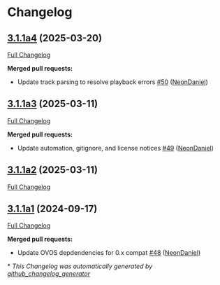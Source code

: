 # Changelog

## [3.1.1a4](https://github.com/NeonGeckoCom/skill-local_music/tree/3.1.1a4) (2025-03-20)

[Full Changelog](https://github.com/NeonGeckoCom/skill-local_music/compare/3.1.1a3...3.1.1a4)

**Merged pull requests:**

- Update track parsing to resolve playback errors [\#50](https://github.com/NeonGeckoCom/skill-local_music/pull/50) ([NeonDaniel](https://github.com/NeonDaniel))

## [3.1.1a3](https://github.com/NeonGeckoCom/skill-local_music/tree/3.1.1a3) (2025-03-11)

[Full Changelog](https://github.com/NeonGeckoCom/skill-local_music/compare/3.1.1a2...3.1.1a3)

**Merged pull requests:**

- Update automation, gitignore, and license notices [\#49](https://github.com/NeonGeckoCom/skill-local_music/pull/49) ([NeonDaniel](https://github.com/NeonDaniel))

## [3.1.1a2](https://github.com/NeonGeckoCom/skill-local_music/tree/3.1.1a2) (2025-03-11)

[Full Changelog](https://github.com/NeonGeckoCom/skill-local_music/compare/3.1.1a1...3.1.1a2)

## [3.1.1a1](https://github.com/NeonGeckoCom/skill-local_music/tree/3.1.1a1) (2024-09-17)

[Full Changelog](https://github.com/NeonGeckoCom/skill-local_music/compare/3.1.0...3.1.1a1)

**Merged pull requests:**

- Update OVOS depdendencies for 0.x compat [\#48](https://github.com/NeonGeckoCom/skill-local_music/pull/48) ([NeonDaniel](https://github.com/NeonDaniel))



\* *This Changelog was automatically generated by [github_changelog_generator](https://github.com/github-changelog-generator/github-changelog-generator)*
